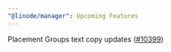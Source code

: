 ```yaml
---
"@linode/manager": Upcoming Features
---
```


Placement Groups text copy updates ([#10399](https://github.com/linode/manager/pull/10399))
